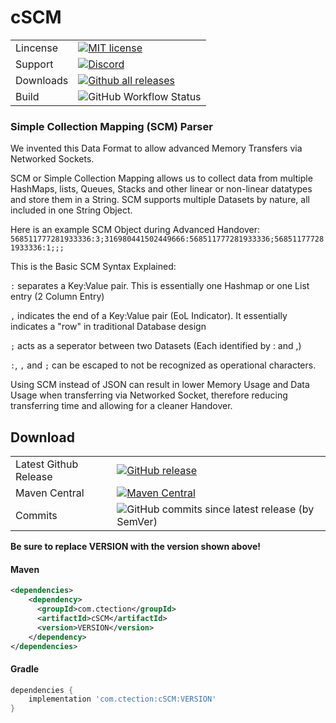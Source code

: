 # cSCM
|  |  |
|--|--|
|Lincense|[![MIT license](https://img.shields.io/badge/License-MIT-blue.svg)](https://github.com/ctection/cSCM/blob/master/LICENSE)|
|Support |[![Discord](https://img.shields.io/discord/554675435309629451?logo=discord)](https://discord.gg/eaZseHT2F7)|
|Downloads|[![Github all releases](https://img.shields.io/github/downloads/ctection/cSCM/total.svg)](https://GitHub.com/ctection/cSCM/releases/)|
|Build|![GitHub Workflow Status](https://img.shields.io/github/workflow/status/ctection/cSCM/Gradle)|
### Simple Collection Mapping (SCM) Parser

We invented this Data Format to allow advanced Memory Transfers via Networked Sockets.

SCM or Simple Collection Mapping allows us to collect data from multiple HashMaps, lists, Queues, Stacks and other linear or non-linear datatypes and store them in a String. SCM supports multiple Datasets by nature, all included in one String Object.

Here is an example SCM Object during Advanced Handover: ```568511777281933336:3;316980441502449666:568511777281933336;568511777281933336:1;;;```

This is the Basic SCM Syntax Explained:

`:` separates a Key:Value pair. This is essentially one Hashmap or one List entry (2 Column Entry)

`,` indicates the end of a Key:Value pair (EoL Indicator). It essentially indicates a "row" in traditional Database design

`;` acts as a seperator between two Datasets (Each identified by : and ,)

`:`, `,` and `;` can be escaped to not be recognized as operational characters.

Using SCM instead of JSON can result in lower Memory Usage and Data Usage when transferring via Networked Socket, therefore reducing transferring time and allowing for a cleaner Handover.

## Download
|  |  |
|--|--|
|Latest Github Release|[![GitHub release](https://img.shields.io/github/release/ctection/cSCM.svg)](https://GitHub.com/ctection/cSCM/releases/)|
|Maven Central|[![Maven Central](https://img.shields.io/maven-central/v/com.ctection/cSCM?color=gree)](https://search.maven.org/artifact/com.ctection/cSCM/) |
|Commits|![GitHub commits since latest release (by SemVer)](https://img.shields.io/github/commits-since/ctection/cSCM/1.1.0?color=gree&sort=date)|

**Be sure to replace VERSION with the version shown above!**
#### Maven
```XML
<dependencies>
	<dependency>
	  <groupId>com.ctection</groupId>
	  <artifactId>cSCM</artifactId>
	  <version>VERSION</version>
	</dependency>
</dependencies>
```
#### Gradle
```gradle
dependencies {
	implementation 'com.ctection:cSCM:VERSION'
}
```
